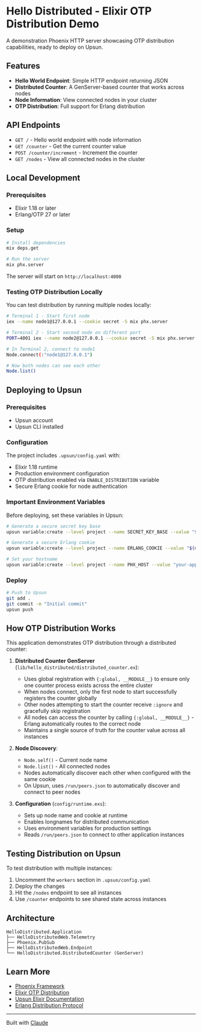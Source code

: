 # Hello Distributed - Elixir OTP Distribution Demo

A demonstration Phoenix HTTP server showcasing OTP distribution capabilities, ready to deploy on Upsun.

## Features

- **Hello World Endpoint**: Simple HTTP endpoint returning JSON
- **Distributed Counter**: A GenServer-based counter that works across nodes
- **Node Information**: View connected nodes in your cluster
- **OTP Distribution**: Full support for Erlang distribution

## API Endpoints

- `GET /` - Hello world endpoint with node information
- `GET /counter` - Get the current counter value
- `POST /counter/increment` - Increment the counter
- `GET /nodes` - View all connected nodes in the cluster

## Local Development

### Prerequisites

- Elixir 1.18 or later
- Erlang/OTP 27 or later

### Setup

```bash
# Install dependencies
mix deps.get

# Run the server
mix phx.server
```

The server will start on `http://localhost:4000`

### Testing OTP Distribution Locally

You can test distribution by running multiple nodes locally:

```bash
# Terminal 1 - Start first node
iex --name node1@127.0.0.1 --cookie secret -S mix phx.server

# Terminal 2 - Start second node on different port
PORT=4001 iex --name node2@127.0.0.1 --cookie secret -S mix phx.server

# In Terminal 2, connect to node1
Node.connect(:"node1@127.0.0.1")

# Now both nodes can see each other
Node.list()
```

## Deploying to Upsun

### Prerequisites

- Upsun account
- Upsun CLI installed

### Configuration

The project includes `.upsun/config.yaml` with:

- Elixir 1.18 runtime
- Production environment configuration
- OTP distribution enabled via `ENABLE_DISTRIBUTION` variable
- Secure Erlang cookie for node authentication

### Important Environment Variables

Before deploying, set these variables in Upsun:

```bash
# Generate a secure secret key base
upsun variable:create --level project --name SECRET_KEY_BASE --value "$(mix phx.gen.secret)"

# Generate a secure Erlang cookie
upsun variable:create --level project --name ERLANG_COOKIE --value "$(mix phx.gen.secret)"

# Set your hostname
upsun variable:create --level project --name PHX_HOST --value "your-app.upsun.app"
```

### Deploy

```bash
# Push to Upsun
git add .
git commit -m "Initial commit"
upsun push
```

## How OTP Distribution Works

This application demonstrates OTP distribution through a distributed counter:

1. **Distributed Counter GenServer** (`lib/hello_distributed/distributed_counter.ex`):
   - Uses global registration with `{:global, __MODULE__}` to ensure only one counter process exists across the entire cluster
   - When nodes connect, only the first node to start successfully registers the counter globally
   - Other nodes attempting to start the counter receive `:ignore` and gracefully skip registration
   - All nodes can access the counter by calling `{:global, __MODULE__}` - Erlang automatically routes to the correct node
   - Maintains a single source of truth for the counter value across all instances

2. **Node Discovery**:
   - `Node.self()` - Current node name
   - `Node.list()` - All connected nodes
   - Nodes automatically discover each other when configured with the same cookie
   - On Upsun, uses `/run/peers.json` to automatically discover and connect to peer nodes

3. **Configuration** (`config/runtime.exs`):
   - Sets up node name and cookie at runtime
   - Enables longnames for distributed communication
   - Uses environment variables for production settings
   - Reads `/run/peers.json` to connect to other application instances

## Testing Distribution on Upsun

To test distribution with multiple instances:

1. Uncomment the `workers` section in `.upsun/config.yaml`
2. Deploy the changes
3. Hit the `/nodes` endpoint to see all instances
4. Use `/counter` endpoints to see shared state across instances

## Architecture

```
HelloDistributed.Application
├── HelloDistributedWeb.Telemetry
├── Phoenix.PubSub
├── HelloDistributedWeb.Endpoint
└── HelloDistributed.DistributedCounter (GenServer)
```

## Learn More

- [Phoenix Framework](https://www.phoenixframework.org/)
- [Elixir OTP Distribution](https://elixir-lang.org/getting-started/mix-otp/distributed-tasks.html)
- [Upsun Elixir Documentation](https://docs.upsun.com/languages/elixir.html)
- [Erlang Distribution Protocol](https://www.erlang.org/doc/reference_manual/distributed.html)

---

Built with [Claude](https://claude.ai)

